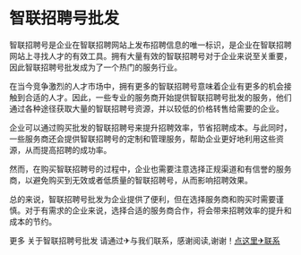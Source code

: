 # 智联招聘号批发

智联招聘号是企业在智联招聘网站上发布招聘信息的唯一标识，是企业在智联招聘网站上寻找人才的有效工具。拥有大量有效的智联招聘号对于企业来说至关重要，因此智联招聘号批发成为了一个热门的服务行业。

在当今竞争激烈的人才市场中，拥有更多的智联招聘号意味着企业有更多的机会接触到合适的人才。因此，一些专业的服务商开始提供智联招聘号批发的服务，他们通过各种途径获取大量的智联招聘号资源，并以较低的价格转售给需要的企业。

企业可以通过购买批发的智联招聘号来提升招聘效率，节省招聘成本。与此同时，一些服务商还会提供智联招聘号的定制和管理服务，帮助企业更好地利用这些资源，从而提高招聘的成功率。

然而，在购买智联招聘号的过程中，企业也需要注意选择正规渠道和有信誉的服务商，以避免购买到无效或者低质量的智联招聘号，从而影响招聘效果。

总的来说，智联招聘号批发为企业提供了便利，但在选择服务商和购买时需要谨慎。对于有需求的企业来说，选择合适的服务商合作，将会带来招聘效率的提升和成本的节约。

更多 关于智联招聘号批发 请通过✈与我们联系，感谢阅读,谢谢！[点这里✈联系](https://ss.k02.cc)
